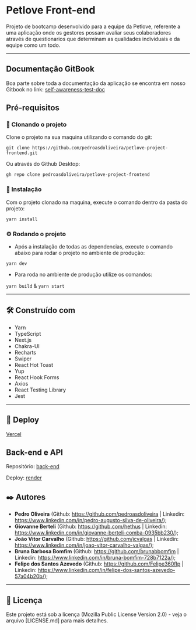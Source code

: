 # Petlove Front-end

Projeto de bootcamp desenvolvido para a equipe da Petlove, referente a uma aplicação onde os gestores possam avaliar seus colaboradores através de questionarios que determinam as qualidades individuais e da equipe como um todo.

---

## Documentação GitBook

Boa parte sobre toda a documentação da aplicação se encontra em nosso Gitbook no link:
[self-awareness-test-doc](https://pedros-organization-1.gitbook.io/self-awareness-test/)

## Pré-requisitos

### 👯‍ Clonando o projeto

Clone o projeto na sua maquina utilizando o comando do git:

`git clone https://github.com/pedroasdoliveira/petlove-project-frontend.git`

Ou através do Github Desktop:

`gh repo clone pedroasdoliveira/petlove-project-frontend`

### 🔧 Instalação

Com o projeto clonado na maquina, execute o comando dentro da pasta do projeto:

`yarn install`

### ⚙️ Rodando o projeto

- Após a instalação de todas as dependencias, execute o comando abaixo para rodar o projeto no ambiente de produção:

`yarn dev`

- Para roda no ambiente de produção utilize os comandos:

`yarn build` & `yarn start`

---

## 🛠️ Construído com

- Yarn
- TypeScript
- Next.js
- Chakra-UI
- Recharts
- Swiper
- React Hot Toast
- Yup
- React Hook Forms
- Axios
- React Testing Library
- Jest

---

## 🚀 Deploy

[Vercel](https://selfawareness.solutions)

## Back-end e API

Repositório: [back-end](https://github.com/pedroasdoliveira/petlove-project-backend)

Deploy: [render](https://api-petlove-backend.onrender.com/api)

## ✒️ Autores

- **Pedro Oliveira** (Github: https://github.com/pedroasdoliveira | Linkedin: https://www.linkedin.com/in/pedro-augusto-silva-de-oliveira/);
- **Giovanne Berteli** (Github: https://github.com/hethus | Linkedin: https://www.linkedin.com/in/giovanne-berteli-comba-0935bb230/);
- **João Vitor Carvalho** (Github: https://github.com/jcvalgas | Linkedin: https://www.linkedin.com/in/joao-vitor-carvalho-valgas/);
- **Bruna Barbosa Bomfim** (Github: https://github.com/brunabbomfim | Linkedin: https://www.linkedin.com/in/bruna-bomfim-728b7122a/);
- **Felipe dos Santos Azevedo** (Github: https://github.com/Felipe360flp | Linkedin: https://www.linkedin.com/in/felipe-dos-santos-azevedo-57a04b20b/);

---

## 📄 Licença

Este projeto está sob a licença (Mozilla Public License Version 2.0) - veja o arquivo [LICENSE.md] para mais detalhes.
